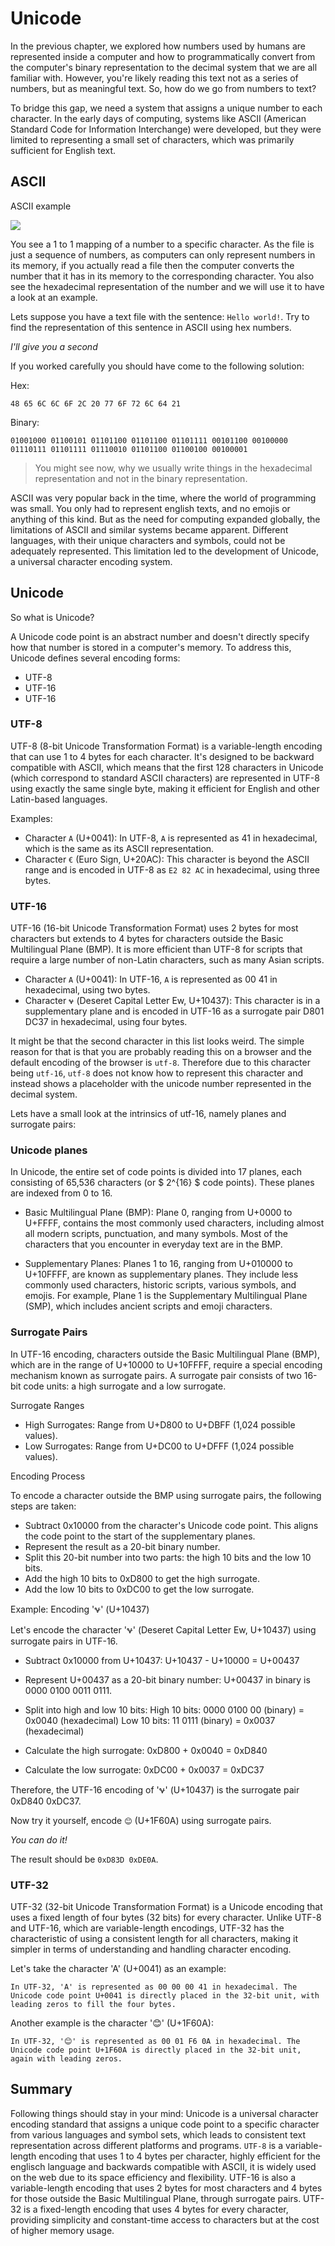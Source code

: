 # Unicode

In the previous chapter, we explored how numbers used by humans are represented inside a computer and how to
programmatically convert from the computer's binary representation to the decimal system that we are all familiar with.
However, you're likely reading this text not as a series of numbers, but as meaningful text. So,
how do we go from numbers to text?

To bridge this gap, we need a system that assigns a unique number to each character. In the early days of computing,
systems like ASCII (American Standard Code for Information Interchange) were developed, but they were limited to
representing a small set of characters, which was primarily sufficient for English text.

## ASCII

ASCII example

![](images/ascii-chars-table-landscape.webp)

You see a 1 to 1 mapping of a number to a specific character. As the file is just a sequence of numbers,
as computers can only represent numbers in its memory, if you actually read a file then the computer converts the number
that it has in its memory to the corresponding character.
You also see the hexadecimal representation of the number and we will use it to have a look at an example.

Lets suppose you have a text file with the sentence: `Hello world!`. Try to find the representation of this sentence
in ASCII using hex numbers.

_I'll give you a second_

If you worked carefully you should have come to the following solution:

Hex:

`48 65 6C 6C 6F 2C 20 77 6F 72 6C 64 21`

Binary:

```
01001000 01100101 01101100 01101100 01101111 00101100 00100000 01110111 01101111 01110010 01101100 01100100 00100001
```

> You might see now, why we usually write things in the hexadecimal representation and not in the binary
> representation.

ASCII was very popular back in the time, where the world of programming was small. You only had to represent english
texts, and no emojis or anything of this kind. But as the need for computing expanded globally,
the limitations of ASCII and similar systems became apparent.
Different languages, with their unique characters and symbols, could not be adequately represented.
This limitation led to the development of Unicode, a universal character encoding system.

## Unicode

So what is Unicode?

A Unicode code point is an abstract number and doesn't directly specify how that number is stored in a
computer's memory. To address this, Unicode defines several encoding forms:

- UTF-8
- UTF-16
- UTF-16

### UTF-8

UTF-8 (8-bit Unicode Transformation Format) is a variable-length encoding that can use 1 to 4 bytes for each
character. It's designed to be backward compatible with ASCII, which means that the first 128 characters in
Unicode (which correspond to standard ASCII characters) are represented in UTF-8 using exactly the same
single byte, making it efficient for English and other Latin-based languages.

Examples:

- Character `A` (U+0041): In UTF-8, `A` is represented as 41 in hexadecimal, which is the same as its
  ASCII representation.
- Character `€` (Euro Sign, U+20AC): This character is beyond the ASCII range and is encoded in
  UTF-8 as `E2 82 AC` in hexadecimal, using three bytes.

### UTF-16

UTF-16 (16-bit Unicode Transformation Format) uses 2 bytes for most characters but extends to 4 bytes for characters outside the Basic Multilingual Plane (BMP). It is more efficient than UTF-8 for scripts that require a large number of non-Latin characters, such as many Asian scripts.

- Character `A` (U+0041): In UTF-16, `A` is represented as 00 41 in hexadecimal, using two bytes.
- Character `𐐷` (Deseret Capital Letter Ew, U+10437): This character is in a supplementary plane
  and is encoded in UTF-16 as a surrogate pair D801 DC37 in hexadecimal, using four bytes.

It might be that the second character in this list looks weird. The simple reason for that is that you are probably
reading this on a browser and the default encoding of the browser is `utf-8`. Therefore due to this character being `utf-16`,
`utf-8` does not know how to represent this character and instead shows a placeholder with the unicode
number represented in the decimal system.

Lets have a small look at the intrinsics of utf-16, namely planes and surrogate pairs:

### Unicode planes

In Unicode, the entire set of code points is divided into 17 planes, each consisting of 65,536 characters
(or $ 2^{16} $ code points). These planes are indexed from 0 to 16.

- Basic Multilingual Plane (BMP): Plane 0, ranging from U+0000 to U+FFFF, contains the most commonly used
  characters, including almost all modern scripts, punctuation, and many symbols. Most of the characters that
  you encounter in everyday text are in the BMP.

- Supplementary Planes: Planes 1 to 16, ranging from U+010000 to U+10FFFF, are known as supplementary planes.
  They include less commonly used characters, historic scripts, various symbols, and emojis. For example, Plane 1
  is the Supplementary Multilingual Plane (SMP), which includes ancient scripts and emoji characters.

### Surrogate Pairs

In UTF-16 encoding, characters outside the Basic Multilingual Plane (BMP), which are in the range of U+10000
to U+10FFFF, require a special encoding mechanism known as surrogate pairs. A surrogate pair consists of two
16-bit code units: a high surrogate and a low surrogate.

Surrogate Ranges

- High Surrogates: Range from U+D800 to U+DBFF (1,024 possible values).
- Low Surrogates: Range from U+DC00 to U+DFFF (1,024 possible values).

Encoding Process

To encode a character outside the BMP using surrogate pairs, the following steps are taken:

- Subtract 0x10000 from the character's Unicode code point. This aligns the code point to the start of the supplementary planes.
- Represent the result as a 20-bit binary number.
- Split this 20-bit number into two parts: the high 10 bits and the low 10 bits.
- Add the high 10 bits to 0xD800 to get the high surrogate.
- Add the low 10 bits to 0xDC00 to get the low surrogate.

Example: Encoding '𐐷' (U+10437)

Let's encode the character '𐐷' (Deseret Capital Letter Ew, U+10437) using surrogate pairs in UTF-16.

- Subtract 0x10000 from U+10437:
  U+10437 - U+10000 = U+00437

- Represent U+00437 as a 20-bit binary number:
  U+00437 in binary is 0000 0100 0011 0111.

- Split into high and low 10 bits:
  High 10 bits: 0000 0100 00 (binary) = 0x0040 (hexadecimal)
  Low 10 bits: 11 0111 (binary) = 0x0037 (hexadecimal)

- Calculate the high surrogate:
  0xD800 + 0x0040 = 0xD840

- Calculate the low surrogate:
  0xDC00 + 0x0037 = 0xDC37

Therefore, the UTF-16 encoding of '𐐷' (U+10437) is the surrogate pair 0xD840 0xDC37.

Now try it yourself, encode `😊` (U+1F60A) using surrogate pairs.

_You can do it!_

The result should be `0xD83D 0xDE0A`.

### UTF-32

UTF-32 (32-bit Unicode Transformation Format) is a Unicode encoding that uses a fixed length of four bytes
(32 bits) for every character. Unlike UTF-8 and UTF-16, which are variable-length encodings,
UTF-32 has the characteristic of using a consistent length for all characters, making it simpler in terms of
understanding and handling character encoding.

Let's take the character 'A' (U+0041) as an example:

    In UTF-32, 'A' is represented as 00 00 00 41 in hexadecimal. The Unicode code point U+0041 is directly placed in the 32-bit unit, with leading zeros to fill the four bytes.

Another example is the character '😊' (U+1F60A):

    In UTF-32, '😊' is represented as 00 01 F6 0A in hexadecimal. The Unicode code point U+1F60A is directly placed in the 32-bit unit, again with leading zeros.

## Summary

Following things should stay in your mind: Unicode is a universal character encoding standard that assigns
a unique code point to a specific character from various languages and symbol sets, which leads to consistent
text representation across different platforms and programs. `UTF-8` is a variable-length encoding that uses 1 to 4 bytes per character,
highly efficient for the englisch language and backwards compatible with ASCII, it is widely used on the web
due to its space efficiency and flexibility. UTF-16 is also a variable-length encoding that uses 2 bytes for most
characters and 4 bytes for those outside the Basic Multilingual Plane, through surrogate pairs. UTF-32 is a
fixed-length encoding that uses 4 bytes for every character, providing simplicity and constant-time
access to characters but at the cost of higher memory usage.
